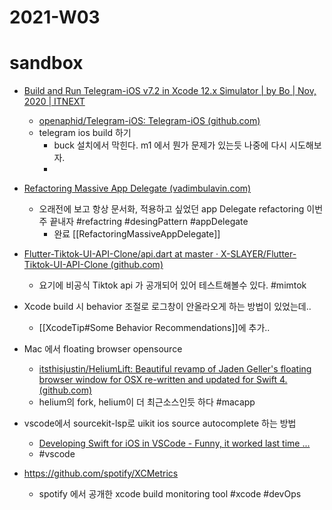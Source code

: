 # 2021-W03

# sandbox 
- [Build and Run Telegram-iOS v7.2 in Xcode 12.x Simulator | by Bo | Nov, 2020 | ITNEXT](https://itnext.io/build-and-run-telegram-ios-on-xcode-12-x-simulator-2aff89c25a9f)
	- [openaphid/Telegram-iOS: Telegram-iOS (github.com)](https://github.com/openaphid/Telegram-iOS)
	- telegram  ios build 하기 
		- buck 설치에서 막힌다. m1 에서 뭔가 문제가 있는듯 나중에 다시 시도해보자.
		-  
- [Refactoring Massive App Delegate (vadimbulavin.com)](https://www.vadimbulavin.com/refactoring-massive-app-delegate/)
	- 오래전에 보고 항상 문서화, 적용하고 싶었던 app Delegate refactoring 이번주 끝내자 #refactring #desingPattern #appDelegate 
      - 완료 [[RefactoringMassiveAppDelegate]]


- [Flutter-Tiktok-UI-API-Clone/api.dart at master · X-SLAYER/Flutter-Tiktok-UI-API-Clone (github.com)](https://github.com/X-SLAYER/Flutter-Tiktok-UI-API-Clone/blob/master/lib/config/api.dart)
	- 요기에 비공식 Tiktok api 가 공개되어 있어 테스트해볼수 있다. #mimtok 
- Xcode build 시 behavior 조절로 로그창이 안올라오게 하는 방법이 있었는데.. 
   - [[XcodeTip#Some Behavior Recommendations]]에 추가..
- Mac 에서 floating browser opensource
	- [itsthisjustin/HeliumLift: Beautiful revamp of Jaden Geller's floating browser window for OSX re-written and updated for Swift 4. (github.com)](https://github.com/itsthisjustin/HeliumLift)
	- helium의 fork, helium이 더 최근소스인듯 하다 #macapp 
- vscode에서 sourcekit-lsp로 uikit ios source autocomplete 하는 방법
	- [Developing Swift for iOS in VSCode - Funny, it worked last time ...](https://funnyitworkedlasttime.dev/posts/2020-01-10-swift-vscode-sourcekit-lsp/)
	- #vscode 
- https://github.com/spotify/XCMetrics
   - spotify 에서 공개한 xcode build monitoring tool #xcode #devOps
   